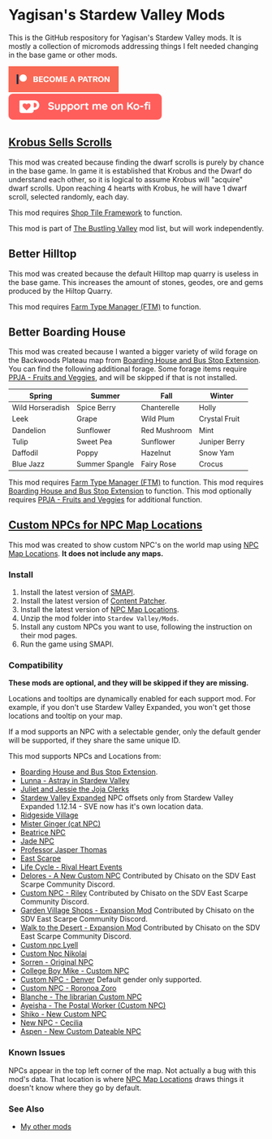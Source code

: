 # Yagisan's Stardew Valley Mods

This is the GitHub respository for Yagisan's Stardew Valley mods. It is mostly a collection of micromods addressing things I felt needed changing in the base game or other mods.

 [![patreon](assets/images/become_a_patron_button.png)](https://patreon.com/yagisan) [![ko-fi](assets/images/support_on_kofi_button.png)](https://ko-fi.com/yagisan)

## [Krobus Sells Scrolls](https://www.nexusmods.com/stardewvalley/mods/9248)

This mod was created because finding the dwarf scrolls is purely by chance in the base game.
In game it is established that Krobus and the Dwarf do understand each other, so it is logical to assume Krobus will "acquire" dwarf scrolls.
Upon reaching 4 hearts with Krobus, he will have 1 dwarf scroll, selected randomly, each day.

This mod requires [Shop Tile Framework](https://www.nexusmods.com/stardewvalley/mods/5005) to function.

This mod is part of [The Bustling Valley](https://github.com/Yagisan/The-Bustling-Valley) mod list, but will work independently.

## Better Hilltop

This mod was created because the default Hilltop map quarry is useless in the base game.
This increases the amount of stones, geodes, ore and gems produced by the Hiltop Quarry.

This mod requires [Farm Type Manager (FTM)](https://www.nexusmods.com/stardewvalley/mods/3231) to function.

## Better Boarding House

This mod was created because I wanted a bigger variety of wild forage on the Backwoods Plateau map from [Boarding House and Bus Stop Extension](https://www.nexusmods.com/stardewvalley/mods/4120).
You can find the following additional forage. Some forage items require [PPJA - Fruits and Veggies](https://www.nexusmods.com/stardewvalley/mods/1598), and will be skipped if that is not installed.

| Spring | Summer | Fall | Winter |
|---|---|---|---|
| Wild Horseradish | Spice Berry | Chanterelle | Holly |
| Leek | Grape | Wild Plum | Crystal Fruit |
| Dandelion | Sunflower | Red Mushroom | Mint |
| Tulip | Sweet Pea | Sunflower | Juniper Berry |
| Daffodil | Poppy | Hazelnut | Snow Yam |
| Blue Jazz | Summer Spangle | Fairy Rose | Crocus |
  
This mod requires [Farm Type Manager (FTM)](https://www.nexusmods.com/stardewvalley/mods/3231) to function.
This mod requires [Boarding House and Bus Stop Extension](https://www.nexusmods.com/stardewvalley/mods/4120) to function.
This mod optionally requires [PPJA - Fruits and Veggies](https://www.nexusmods.com/stardewvalley/mods/1598) for additional function.

## [Custom NPCs for NPC Map Locations](https://www.nexusmods.com/stardewvalley/mods/8174)

This mod was created to show custom NPC's on the world map using [NPC Map Locations](https://www.nexusmods.com/stardewvalley/mods/239). **It does not include any maps.**

### Install

1. Install the latest version of [SMAPI](https://smapi.io/).
2. Install the latest version of [Content Patcher](https://www.nexusmods.com/stardewvalley/mods/1915).
3. Install the latest version of [NPC Map Locations](https://www.nexusmods.com/stardewvalley/mods/239).
4. Unzip the mod folder into `Stardew Valley/Mods`.
5. Install any custom NPCs you want to use, following the instruction on their mod pages.
6. Run the game using SMAPI.

### Compatibility

**These mods are optional, and they will be skipped if they are missing.**

Locations and tooltips are dynamically enabled for each support mod. For example, if you don't use Stardew Valley Expanded, you won't get those locations and tooltip on your map.

If a mod supports an NPC with a selectable gender, only the default gender will be supported, if they share the same unique ID.

This mod supports NPCs and Locations from:

* [Boarding House and Bus Stop Extension](https://www.nexusmods.com/stardewvalley/mods/4120).
* [Lunna - Astray in Stardew Valley](https://www.nexusmods.com/stardewvalley/mods/6626)
* [Juliet and Jessie the Joja Clerks](https://www.nexusmods.com/stardewvalley/mods/6398)
* [Stardew Valley Expanded](https://www.nexusmods.com/stardewvalley/mods/3753) NPC offsets only from Stardew Valley Expanded 1.12.14 - SVE now has it's own location data.
* [Ridgeside Village](https://www.nexusmods.com/stardewvalley/mods/7286)
* [Mister Ginger (cat NPC)](https://www.nexusmods.com/stardewvalley/mods/5295)
* [Beatrice NPC](https://www.nexusmods.com/stardewvalley/mods/7042)
* [Jade NPC](https://www.nexusmods.com/stardewvalley/mods/5559)
* [Professor Jasper Thomas](https://www.nexusmods.com/stardewvalley/mods/5599)
* [East Scarpe](https://www.nexusmods.com/stardewvalley/mods/5787)
* [Life Cycle - Rival Heart Events](https://www.nexusmods.com/stardewvalley/mods/6200)
* [Delores - A New Custom NPC](https://www.nexusmods.com/stardewvalley/mods/5510) Contributed by Chisato on the SDV East Scarpe Community Discord.
* [Custom NPC - Riley](https://www.nexusmods.com/stardewvalley/mods/5811) Contributed by Chisato on the SDV East Scarpe Community Discord.
* [Garden Village Shops - Expansion Mod](https://www.nexusmods.com/stardewvalley/mods/6113) Contributed by Chisato on the SDV East Scarpe Community Discord.
* [Walk to the Desert - Expansion Mod](https://www.nexusmods.com/stardewvalley/mods/6234/) Contributed by Chisato on the SDV East Scarpe Community Discord.
* [Custom npc Lyell](https://www.nexusmods.com/stardewvalley/mods/4499)
* [Custom Npc Nikolai](https://www.nexusmods.com/stardewvalley/mods/4882)
* [Sorren - Original NPC](https://www.nexusmods.com/stardewvalley/mods/4040)
* [College Boy Mike - Custom NPC](https://www.nexusmods.com/stardewvalley/mods/6288)
* [Custom NPC - Denver](https://www.nexusmods.com/stardewvalley/mods/4594) Default gender only supported.
* [Custom NPC - Roronoa Zoro](https://www.nexusmods.com/stardewvalley/mods/6316)
* [Blanche - The librarian Custom NPC](https://www.nexusmods.com/stardewvalley/mods/6469)
* [Ayeisha - The Postal Worker (Custom NPC)](https://www.nexusmods.com/stardewvalley/mods/6427)
* [Shiko - New Custom NPC](https://www.nexusmods.com/stardewvalley/mods/3732)
* [New NPC - Cecilia](https://www.nexusmods.com/stardewvalley/mods/6246)
* [Aspen - New Custom Dateable NPC](https://www.nexusmods.com/stardewvalley/mods/6754)

### Known Issues

NPCs appear in the top left corner of the map. Not actually a bug with this mod's data. That location is where [NPC Map Locations](https://www.nexusmods.com/stardewvalley/mods/239) draws things it doesn't know where they go by default.

### See Also

* [My other mods](https://www.nexusmods.com/users/3868981?tab=user+files)
